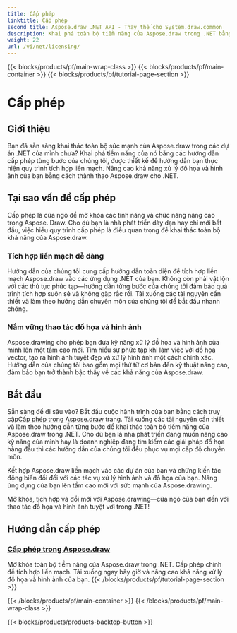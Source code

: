 ```yaml
---
title: Cấp phép
linktitle: Cấp phép
second_title: Aspose.draw .NET API - Thay thế cho System.draw.common
description: Khai phá toàn bộ tiềm năng của Aspose.draw trong .NET bằng các hướng dẫn cấp phép liền mạch. Tích hợp dễ dàng, nâng cao đồ họa và thao tác hình ảnh một cách dễ dàng.
weight: 22
url: /vi/net/licensing/
---
```


{{< blocks/products/pf/main-wrap-class >}}
{{< blocks/products/pf/main-container >}}
{{< blocks/products/pf/tutorial-page-section >}}

# Cấp phép


## Giới thiệu

Bạn đã sẵn sàng khai thác toàn bộ sức mạnh của Aspose.draw trong các dự án .NET của mình chưa? Khai phá tiềm năng của nó bằng các hướng dẫn cấp phép từng bước của chúng tôi, được thiết kế để hướng dẫn bạn thực hiện quy trình tích hợp liền mạch. Nâng cao khả năng xử lý đồ họa và hình ảnh của bạn bằng cách thành thạo Aspose.draw cho .NET.

## Tại sao vấn đề cấp phép

Cấp phép là cửa ngõ để mở khóa các tính năng và chức năng nâng cao trong Aspose. Draw. Cho dù bạn là nhà phát triển dày dạn hay chỉ mới bắt đầu, việc hiểu quy trình cấp phép là điều quan trọng để khai thác toàn bộ khả năng của Aspose.draw.

### Tích hợp liền mạch dễ dàng

Hướng dẫn của chúng tôi cung cấp hướng dẫn toàn diện để tích hợp liền mạch Aspose.draw vào các ứng dụng .NET của bạn. Không còn phải vật lộn với các thủ tục phức tạp—hướng dẫn từng bước của chúng tôi đảm bảo quá trình tích hợp suôn sẻ và không gặp rắc rối. Tải xuống các tài nguyên cần thiết và làm theo hướng dẫn chuyên môn của chúng tôi để bắt đầu nhanh chóng.

### Nắm vững thao tác đồ họa và hình ảnh

Aspose.drawing cho phép bạn đưa kỹ năng xử lý đồ họa và hình ảnh của mình lên một tầm cao mới. Tìm hiểu sự phức tạp khi làm việc với đồ họa vector, tạo ra hình ảnh tuyệt đẹp và xử lý hình ảnh một cách chính xác. Hướng dẫn của chúng tôi bao gồm mọi thứ từ cơ bản đến kỹ thuật nâng cao, đảm bảo bạn trở thành bậc thầy về các khả năng của Aspose.draw.

## Bắt đầu

 Sẵn sàng để đi sâu vào? Bắt đầu cuộc hành trình của bạn bằng cách truy cập[Cấp phép trong Aspose.draw](./licensing/) trang. Tải xuống các tài nguyên cần thiết và làm theo hướng dẫn từng bước để khai thác toàn bộ tiềm năng của Aspose.draw trong .NET. Cho dù bạn là nhà phát triển đang muốn nâng cao kỹ năng của mình hay là doanh nghiệp đang tìm kiếm các giải pháp đồ họa hàng đầu thì các hướng dẫn của chúng tôi đều phục vụ mọi cấp độ chuyên môn.

Kết hợp Aspose.draw liền mạch vào các dự án của bạn và chứng kiến tác động biến đổi đối với các tác vụ xử lý hình ảnh và đồ họa của bạn. Nâng ứng dụng của bạn lên tầm cao mới với sức mạnh của Aspose.drawing.

Mở khóa, tích hợp và đổi mới với Aspose.drawing—cửa ngõ của bạn đến với thao tác đồ họa và hình ảnh tuyệt vời trong .NET!
## Hướng dẫn cấp phép
### [Cấp phép trong Aspose.draw](./licensing/)
Mở khóa toàn bộ tiềm năng của Aspose.draw trong .NET. Cấp phép chính để tích hợp liền mạch. Tải xuống ngay bây giờ và nâng cao khả năng xử lý đồ họa và hình ảnh của bạn.
{{< /blocks/products/pf/tutorial-page-section >}}

{{< /blocks/products/pf/main-container >}}
{{< /blocks/products/pf/main-wrap-class >}}

{{< blocks/products/products-backtop-button >}}
